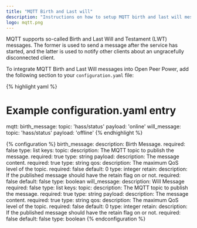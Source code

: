 ```yaml
---
title: "MQTT Birth and Last will"
description: "Instructions on how to setup MQTT birth and last will messages within Open Peer Power."
logo: mqtt.png
---
```


MQTT supports so-called Birth and Last Will and Testament (LWT) messages. The former is used to send a message after the service has started, and the latter is used to notify other clients about an ungracefully disconnected client.

To integrate MQTT Birth and Last Will messages into Open Peer Power, add the following section to your `configuration.yaml` file:

{% highlight yaml %}
# Example configuration.yaml entry
mqtt:
  birth_message:
    topic: 'hass/status'
    payload: 'online'
  will_message:
    topic: 'hass/status'
    payload: 'offline'
{% endhighlight %}

{% configuration %}
birth_message:
  description: Birth Message.
  required: false
  type: list
  keys:
    topic:
      description: The MQTT topic to publish the message.
      required: true
      type: string
    payload:
      description: The message content.
      required: true
      type: string
    qos:
      description: The maximum QoS level of the topic.
      required: false
      default: 0
      type: integer
    retain:
      description: If the published message should have the retain flag on or not.
      required: false
      default: false
      type: boolean
will_message:
  description: Will Message
  required: false
  type: list
  keys:
    topic:
      description: The MQTT topic to publish the message.
      required: true
      type: string
    payload:
      description: The message content.
      required: true
      type: string
    qos:
      description: The maximum QoS level of the topic.
      required: false
      default: 0
      type: integer
    retain:
      description: If the published message should have the retain flag on or not.
      required: false
      default: false
      type: boolean
{% endconfiguration %}
